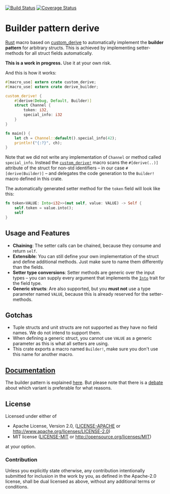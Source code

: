 [![Build Status](https://travis-ci.org/colin-kiegel/rust-derive-builder.svg?branch=master)](https://travis-ci.org/colin-kiegel/rust-derive-builder)
[![Coverage Status](https://coveralls.io/repos/github/colin-kiegel/rust-derive-builder/badge.svg?branch=master)](https://coveralls.io/github/colin-kiegel/rust-derive-builder?branch=master)

# Builder pattern derive

[Rust][rust] macro based on [custom_derive][custom_derive] to automatically implement the **builder pattern** for arbitrary structs. This is achieved by implementing setter-methods for all struct fields automatically.

**This is a work in progress.** Use it at your own risk.

And this is how it works:

```rust
#[macro_use] extern crate custom_derive;
#[macro_use] extern crate derive_builder;

custom_derive! {
    #[derive(Debug, Default, Builder)]
    struct Channel {
        token: i32,
        special_info: i32
    }
}

fn main() {
    let ch = Channel::default().special_info(42);
    println!("{:?}", ch);
}
```

Note that we did not write any implementation of `Channel` or method called `special_info`. Instead the [`custom_derive!`][custom_derive] macro scans the `#[derive(..)]` attribute of the struct for non-std identifiers – in our case `#[derive(Builder)]` – and delegates the code generation to the `Builder!` macro defined in this crate.

The automatically generated setter method for the `token` field will look like this:

```rust
fn token<VALUE: Into<i32>>(mut self, value: VALUE) -> Self {
    self.token = value.into();
    self
}
```

## Usage and Features

* **Chaining**: The setter calls can be chained, because they consume and return `self`.
* **Extensible**: You can still define your own implementation of the struct and define additional methods. Just make sure to name them differently than the fields.
* **Setter type conversions**: Setter methods are generic over the input types – you can supply every argument that implements the [`Into`][into] trait for the field type.
* **Generic structs**: Are also supported, but you **must not** use a type parameter named `VALUE`, because this is already reserved for the setter-methods.

## Gotchas

* Tuple structs and unit structs are not supported as they have no field names. We do not intend to support them.
* When defining a generic struct, you cannot use `VALUE` as a generic parameter as this is what all setters are using.
* This crate exports a macro named `Builder!`, make sure you don't use this name for another macro.

## [Documentation][doc]

The builder pattern is explained [here][builder-pattern]. But please note that there is a [debate](https://github.com/aturon/aturon.github.io/issues/5) about which variant is preferable for what reasons.

[doc]: https://colin-kiegel.github.io/rust-derive-builder
[rust]: https://www.rust-lang.org/
[custom_derive]: https://crates.io/crates/custom_derive
[builder-pattern]: https://aturon.github.io/ownership/builders.html
[into]: https://doc.rust-lang.org/nightly/std/convert/trait.Into.html

## License

Licensed under either of

- Apache License, Version 2.0, ([LICENSE-APACHE](LICENSE-APACHE) or <http://www.apache.org/licenses/LICENSE-2.0>)
- MIT license ([LICENSE-MIT](LICENSE-MIT) or <http://opensource.org/licenses/MIT>)

at your option.

### Contribution

Unless you explicitly state otherwise, any contribution intentionally
submitted for inclusion in the work by you, as defined in the Apache-2.0
license, shall be dual licensed as above, without any additional terms or
conditions.

